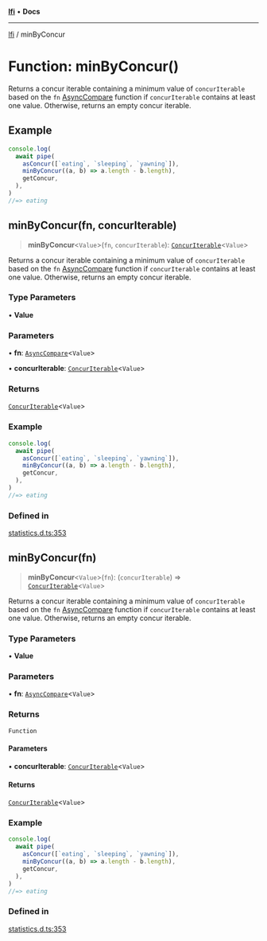 [**lfi**](../readme.md) • **Docs**

***

[lfi](../globals.md) / minByConcur

# Function: minByConcur()

Returns a concur iterable containing a minimum value of `concurIterable`
based on the `fn` [AsyncCompare](../type-aliases/AsyncCompare.md) function if `concurIterable` contains
at least one value. Otherwise, returns an empty concur iterable.

## Example

```js
console.log(
  await pipe(
    asConcur([`eating`, `sleeping`, `yawning`]),
    minByConcur((a, b) => a.length - b.length),
    getConcur,
  ),
)
//=> eating
```

## minByConcur(fn, concurIterable)

> **minByConcur**\<`Value`\>(`fn`, `concurIterable`): [`ConcurIterable`](../type-aliases/ConcurIterable.md)\<`Value`\>

Returns a concur iterable containing a minimum value of `concurIterable`
based on the `fn` [AsyncCompare](../type-aliases/AsyncCompare.md) function if `concurIterable` contains
at least one value. Otherwise, returns an empty concur iterable.

### Type Parameters

• **Value**

### Parameters

• **fn**: [`AsyncCompare`](../type-aliases/AsyncCompare.md)\<`Value`\>

• **concurIterable**: [`ConcurIterable`](../type-aliases/ConcurIterable.md)\<`Value`\>

### Returns

[`ConcurIterable`](../type-aliases/ConcurIterable.md)\<`Value`\>

### Example

```js
console.log(
  await pipe(
    asConcur([`eating`, `sleeping`, `yawning`]),
    minByConcur((a, b) => a.length - b.length),
    getConcur,
  ),
)
//=> eating
```

### Defined in

[statistics.d.ts:353](https://github.com/TomerAberbach/lfi/blob/a3eb3a94b2928b5200a7bcd0a14fdc70f0cb5947/src/operations/statistics.d.ts#L353)

## minByConcur(fn)

> **minByConcur**\<`Value`\>(`fn`): (`concurIterable`) => [`ConcurIterable`](../type-aliases/ConcurIterable.md)\<`Value`\>

Returns a concur iterable containing a minimum value of `concurIterable`
based on the `fn` [AsyncCompare](../type-aliases/AsyncCompare.md) function if `concurIterable` contains
at least one value. Otherwise, returns an empty concur iterable.

### Type Parameters

• **Value**

### Parameters

• **fn**: [`AsyncCompare`](../type-aliases/AsyncCompare.md)\<`Value`\>

### Returns

`Function`

#### Parameters

• **concurIterable**: [`ConcurIterable`](../type-aliases/ConcurIterable.md)\<`Value`\>

#### Returns

[`ConcurIterable`](../type-aliases/ConcurIterable.md)\<`Value`\>

### Example

```js
console.log(
  await pipe(
    asConcur([`eating`, `sleeping`, `yawning`]),
    minByConcur((a, b) => a.length - b.length),
    getConcur,
  ),
)
//=> eating
```

### Defined in

[statistics.d.ts:353](https://github.com/TomerAberbach/lfi/blob/a3eb3a94b2928b5200a7bcd0a14fdc70f0cb5947/src/operations/statistics.d.ts#L353)
